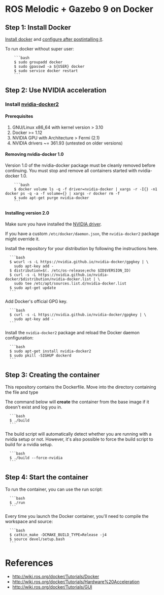 # ROS Melodic + Gazebo 9 on Docker

## Step 1: Install Docker
[Install docker](https://docs.docker.com/engine/installation/linux/ubuntu/) and [configure after postintalling it](https://docs.docker.com/install/linux/linux-postinstall/).

To run docker without super user:

        ```bash
        $ sudo groupadd docker
        $ sudo gpasswd -a ${USER} docker
        $ sudo service docker restart
        ```

## Step 2: Use NVIDIA acceleration

### Install [nvidia-docker2](https://github.com/nvidia/nvidia-docker/wiki/Installation-(version-2.0))

#### Prerequisites

1. GNU/Linux x86_64 with kernel version > 3.10
2. Docker >= 1.12
3. NVIDIA GPU with Architecture > Fermi (2.1)
4. NVIDIA drivers ~= 361.93 (untested on older versions)

#### Removing nvidia-docker 1.0

Version 1.0 of the nvidia-docker package must be cleanly removed before continuing.
You must stop and remove all containers started with nvidia-docker 1.0.

        ```bash
        $ docker volume ls -q -f driver=nvidia-docker | xargs -r -I{} -n1 docker ps -q -a -f volume={} | xargs -r docker rm -f
        $ sudo apt-get purge nvidia-docker
        ```

#### Installing version 2.0

Make sure you have installed the [NVIDIA driver](https://github.com/NVIDIA/nvidia-docker/wiki/Frequently-Asked-Questions#how-do-i-install-the-nvidia-driver).

If you have a custom `/etc/docker/daemon.json`, the `nvidia-docker2` package might override it.

Install the repository for your distribution by following the instructions here.

      ```bash
      $ wcurl -s -L https://nvidia.github.io/nvidia-docker/gpgkey | \
        sudo apt-key add -
      $ distribution=$(. /etc/os-release;echo $ID$VERSION_ID)
      $ curl -s -L https://nvidia.github.io/nvidia-docker/$distribution/nvidia-docker.list | \
        sudo tee /etc/apt/sources.list.d/nvidia-docker.list
      $ sudo apt-get update
      ```

Add Docker's official GPG key.

      ```bash
      $ curl -s -L https://nvidia.github.io/nvidia-docker/gpgkey | \
        sudo apt-key add -
      ```

Install the `nvidia-docker2` package and reload the Docker daemon configuration:

      ```bash
      $ sudo apt-get install nvidia-docker2
      $ sudo pkill -SIGHUP dockerd
      ```

## Step 3: Creating the container

This repository contains the Dockerfile. Move into the directory containing the file and type

The command below will **create** the container from the base image if it doesn't exist and log you in.

      ```bash
      $ ./build
      ```

The build script will automatically detect whether you are running with a nvidia setup or not. However, it's also possible to force the build script to build for a nvidia setup.

      ```bash
      $ ./build --force-nvidia
      ```

## Step 4: Start the container

To run the container, you can use the run script:

      ```bash
      $ ./run
      ```

Every time you launch the Docker container, you'll need to compile the workspace and source:

      ```bash
      $ catkin_make -DCMAKE_BUILD_TYPE=Release -j4
      $ source devel/setup.bash
      ```

# References

* http://wiki.ros.org/docker/Tutorials/Docker
* http://wiki.ros.org/docker/Tutorials/Hardware%20Acceleration
* http://wiki.ros.org/docker/Tutorials/GUI
